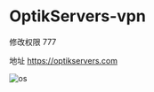# OptikServers-vpn

修改权限 777

地址    https://optikservers.com   



![os](https://github.com/mengxianbo/OptikServers-vpn/assets/36605259/299b1be4-bb95-4334-a733-e9476943e26d)
